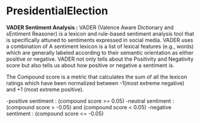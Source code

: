 # PresidentialElection

**VADER Sentiment Analysis :**
VADER (Valence Aware Dictionary and sEntiment Reasoner) is a lexicon and rule-based sentiment analysis tool that is specifically attuned to sentiments expressed in social media. VADER uses a combination of A sentiment lexicon is a list of lexical features (e.g., words) which are generally labeled according to their semantic orientation as either positive or negative. VADER not only tells about the Positivity and Negativity score but also tells us about how positive or negative a sentiment is. <br>


The Compound score is a metric that calculates the sum of all the lexicon ratings which have been normalized between -1(most extreme negative) and +1 (most extreme positive).

-positive sentiment : (compound score >= 0.05)
-neutral sentiment : (compound score > -0.05) and (compound score < 0.05)
-negative sentiment : (compound score <= -0.05)
